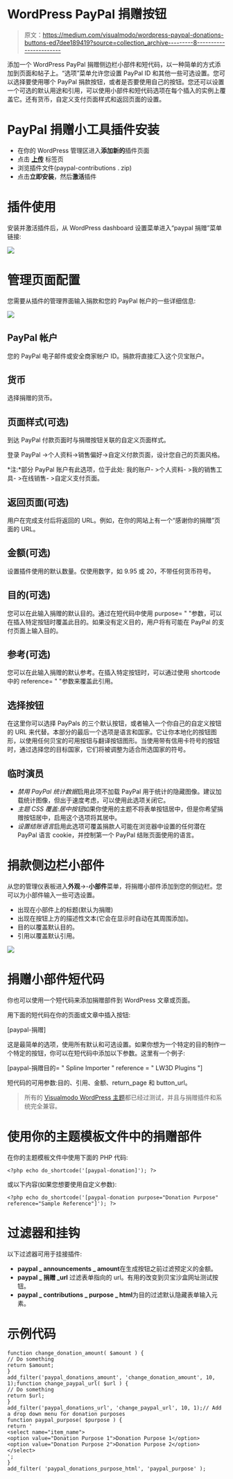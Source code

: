 # WordPress PayPal 捐赠按钮

> 原文：<https://medium.com/visualmodo/wordpress-paypal-donations-buttons-ed7dee189419?source=collection_archive---------8----------------------->

添加一个 WordPress PayPal 捐赠侧边栏小部件和短代码，以一种简单的方式添加到页面和帖子上。“选项”菜单允许您设置 PayPal ID 和其他一些可选设置。您可以选择要使用哪个 PayPal 捐款按钮，或者是否要使用自己的按钮。您还可以设置一个可选的默认用途和引用，可以使用小部件和短代码选项在每个插入的实例上覆盖它。还有货币，自定义支付页面样式和返回页面的设置。

# PayPal 捐赠小工具插件安装

*   在你的 WordPress 管理区进入**添加新的**插件页面
*   点击 [**上传**](https://wordpress.org/plugins/paypal-donations/) 标签页
*   浏览插件文件(paypal-contributions . zip)
*   点击**立即安装**，然后**激活**插件

# 插件使用

安装并激活插件后，从 WordPress dashboard 设置菜单进入“paypal 捐赠”菜单链接:

![](img/31db8804f49f1fc0c8ed8b004ceb4578.png)

# 管理页面配置

您需要从插件的管理界面输入捐款和您的 PayPal 帐户的一些详细信息:

![](img/c7e303f062e363bf532d6a1e6e3b9969.png)

## PayPal 帐户

您的 PayPal 电子邮件或安全商家帐户 ID。捐款将直接汇入这个贝宝账户。

## 货币

选择捐赠的货币。

## 页面样式(可选)

到达 PayPal 付款页面时与捐赠按钮关联的自定义页面样式。

登录 PayPal ->个人资料->销售偏好->自定义付款页面，设计您自己的页面风格。

*注:*部分 PayPal 账户有此选项，位于此处:
我的账户- >个人资料- >我的销售工具- >在线销售- >自定义支付页面。

## 返回页面(可选)

用户在完成支付后将返回的 URL。例如，在你的网站上有一个“感谢你的捐赠”页面的 URL。

## 金额(可选)

设置插件使用的默认数量。仅使用数字，如 9.95 或 20，不带任何货币符号。

## 目的(可选)

您可以在此输入捐赠的默认目的。通过在短代码中使用 purpose= " "参数，可以在插入特定按钮时覆盖此目的。如果没有定义目的，用户将有可能在 PayPal 的支付页面上输入目的。

## 参考(可选)

您可以在此输入捐赠的默认参考。在插入特定按钮时，可以通过使用 shortcode 中的 reference= " "参数来覆盖此引用。

## 选择按钮

在这里你可以选择 PayPals 的三个默认按钮，或者输入一个你自己的自定义按钮的 URL 来代替。本部分的最后一个选项是语言和国家。它让你本地化的按钮图形，以使用任何贝宝的可用按钮与翻译按钮图形。当使用带有信用卡符号的按钮时，通过选择您的目标国家，它们将被调整为适合所选国家的符号。

## 临时演员

*   *禁用 PayPal 统计数据*启用此项不加载 PayPal 用于统计的隐藏图像。建议加载统计图像，但出于速度考虑，可以使用此选项关闭它。
*   *主题 CSS 覆盖:居中按钮*如果你使用的主题不将表单按钮居中，但是你希望捐赠按钮居中，启用这个选项将其居中。
*   *设置结账语言*启用此选项可覆盖捐款人可能在浏览器中设置的任何潜在 PayPal 语言 cookie，并控制第一个 PayPal 结账页面使用的语言。

# 捐款侧边栏小部件

从您的管理仪表板进入**外观**->-**小部件**菜单，将捐赠小部件添加到您的侧边栏。您可以为小部件输入一些可选设置。

*   出现在小部件上的标题(默认为捐赠)
*   出现在按钮上方的描述性文本(它会在显示时自动在其周围添加)。
*   目的以覆盖默认目的。
*   引用以覆盖默认引用。

![](img/991fb3c0ab6f1d1021b75d9b45efeb33.png)

# 捐赠小部件短代码

你也可以使用一个短代码来添加捐赠部件到 WordPress 文章或页面。

用下面的短代码在你的页面或文章中插入按钮:

[paypal-捐赠]

这是最简单的选项，使用所有默认和可选设置。如果你想为一个特定的目的制作一个特定的按钮，你可以在短代码中添加以下参数。这里有一个例子:

[paypal-捐赠目的= " Spline Importer " reference = " LW3D Plugins "]

短代码的可用参数:目的、引用、金额、return_page 和 button_url。

> 所有的 [Visualmodo WordPress 主题](https://visualmodo.com/wordpress-themes/)都已经过测试，并且与捐赠插件和系统完全兼容。

# 使用你的主题模板文件中的捐赠部件

在你的主题模板文件中使用下面的 PHP 代码:

```
<?php echo do_shortcode('[paypal-donation]'); ?>
```

或以下内容(如果您想要使用自定义参数):

```
<?php echo do_shortcode('[paypal-donation purpose="Donation Purpose" reference="Sample Reference"]'); ?>
```

# 过滤器和挂钩

以下过滤器可用于挂接插件:

*   **paypal _ announcements _ amount**在生成按钮之前过滤预定义的金额。
*   **paypal _ 捐赠 _url** 过滤表单指向的 url。有用的改变到贝宝沙盒网址测试按钮。
*   **paypal _ contributions _ purpose _ html**为目的过滤默认隐藏表单输入元素。

# 示例代码

```
function change_donation_amount( $amount ) {
// Do something
return $amount;
}
add_filter('paypal_donations_amount', 'change_donation_amount', 10, 1);function change_paypal_url( $url ) {
// Do something
return $url;
}
add_filter('paypal_donations_url', 'change_paypal_url', 10, 1);// Add a drop down menu for donation purposes
function paypal_purpose( $purpose ) {
return '
<select name="item_name">
<option value="Donation Purpose 1">Donation Purpose 1</option>
<option value="Donation Purpose 2">Donation Purpose 2</option>
</select>
';
}
add_filter( 'paypal_donations_purpose_html', 'paypal_purpose' );
```